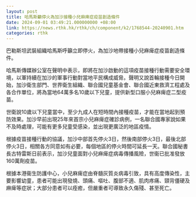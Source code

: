 ```yaml
---
layout: post
title: 哈馬斯籲停火為加沙接種小兒麻痺症疫苗創造條件
date: 2024-09-01 03:49:21.000000000 +08:00
link: https://news.rthk.hk/rthk/ch/component/k2/1768544-20240901.htm
categories: rthk
---
```


巴勒斯坦武裝組織哈馬斯呼籲立即停火，為加沙地帶接種小兒麻痺症疫苗創造條件。

哈馬斯傳媒辦公室在聲明中表示，即將在加沙啟動的這項疫苗接種行動需要安全環境，以軍持續在加沙的軍事行動對當地平民構成威脅。聲明又說首輪接種今日開始，加沙衛生部門、世界衛生組織、聯合國兒童基金會、聯合國近東救濟工程處及各合作單位，將為當地64萬多名10歲以下兒童，提供新型口服小兒麻痺症二型疫苗。

世衛說10歲以下兒童當中，至少九成人在短時間內接種疫苗，才能在當地起到預防效果。加沙早前出現25年來首宗小兒麻痺症確診病例，一名聯合國專家說如果不及時處理，可能有更多兒童受感染，並出現更廣泛的地區疫情。

根據疫苗接種行動的協議，加沙中部首先停火3日，然後南部停火3日，最後北部停火3日，相關各方同意如有必要，每個地區的停火時間可延長一天。聯合國秘書長古特雷斯日前表示，加沙兒童面對小兒麻痺症病毒傳播風險，世衞已批准發放160萬劑疫苗。

根據本港衞生防護中心，小兒麻痺症由脊髓灰質炎病毒引致，具有高度傳染性，主要影響幼童，患者可能出現發燒、頭痛、嘔吐、腹部不適、肌肉疼痛、頸背僵硬及麻痺等症狀；大部分患者可以痊癒，但嚴重者可導致永久傷殘、甚至死亡。
